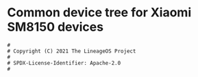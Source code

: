 # Common device tree for Xiaomi SM8150 devices

```
#
# Copyright (C) 2021 The LineageOS Project
#
# SPDX-License-Identifier: Apache-2.0
#
```
